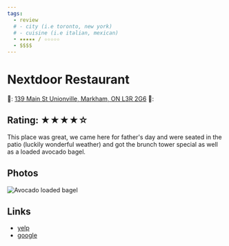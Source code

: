 ```yaml
---
tags:
  - review
  # - city (i.e toronto, new york)
  # - cuisine (i.e italian, mexican)
  - ★★★★★ / ☆☆☆☆☆
  - $$$$
---
```

# Nextdoor Restaurant

📌: [139 Main St Unionville, Markham, ON L3R 2G6](https://maps.app.goo.gl/6Ui6iTxDwkK3xS8R6)
💸: $$$$

## Rating: ★★★★☆

This place was great, we came here for father's day and were seated in the patio (luckily wonderful weather) and got the brunch tower special as well as a loaded avocado bagel.

## Photos

![Avocado loaded bagel](https://res.cloudinary.com/drwjkxxud/image/upload/v1721090664/2AAB9F40-F86E-41B9-8631-75B15598AE02_e8h2xg.jpg)

## Links

- [yelp]()
- [google]()